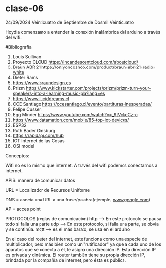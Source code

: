 # clase-06
24/09/2024 Veinticuatro de Septiembre de Dosmil Veinticuatro


Hoydia comenzamo a entender la conexión inalámbrica del arduino a través del wifi.

#Bibliografía
1. Louis Sullivan
2. Proyecto CLOUD https://incandescentcloud.com/aboutcloud/
3. Braun ABR 21 https://onlyonceshop.com/product/braun-abr-21-radio-white
4. Dieter Rams
5. https://www.braundesign.es
6. Prizm https://www.kickstarter.com/projects/prizm/prizm-turn-your-speakers-into-a-learning-music-pla?lang=es
7. https://www.luciddreams.cl
8. CCE Santiago https://ccesantiago.cl/evento/partituras-inesperadas/
9. Felipe Cussen
10. Egg Minder https://www.youtube.com/watch?v=_9tVckcCz-c
11. https://www.datamation.com/mobile/85-top-iot-devices/
12. ESP32
13. Ruth Bader Ginsburg
14. https://rapidapi.com/hub
15. IOT Internet de las Cosas
16. OSI model

Conceptos: 

Wifi no es lo mismo que internet. A través del wifi podemos conectarnos a internet. 

APIS: manera de comunicar datos 

URL = Localizador de Recursos Uniforme

DNS = asocia una URL a una frase/palabra(ejemplo, www.google.com)

AP = acces point

PROTOCOLOS (reglas de comunicación)
http --> En este protocolo se pausa todo si falla una parte
udp --> En este protocolo, si falla una parte, se obvia y se continúa.
mqtt --> es el más barato, se usa en el arduino

En el caso del router del internet, este funciona como una especie de multiplicador, pero más bien como un "rutificador" ya que a cada uno de los aparatos que se conecta a él, le asigna una dirección IP. Esta dirección IP es privada y dinámica. El router también tiene su propia dirección IP, brindada por la compañía de internet, pero ésta es pública. 




